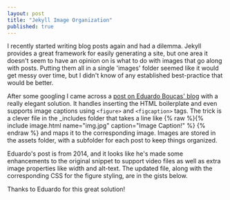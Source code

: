 ```yaml
---
layout: post
title: "Jekyll Image Organization"
published: true
---
```


I recently started writing blog posts again and had a dilemma. Jekyll provides a great framework for easily generating a site, but one area it doesn't seem to have an opinion on is what to do with images that go along with posts. Putting them all in a single 'images' folder seemed like it would get messy over time, but I didn't know of any established best-practice that would be better.

After some googling I came across a [post on Eduardo Bouças' blog](https://eduardoboucas.com/blog/2014/12/07/including-and-managing-images-in-jekyll.html) with a really elegant solution. <!--more-->It handles inserting the HTML boilerplate and even supports image captions using `<figure>` and `<figcaption>` tags. The trick is a clever file in the _includes folder that takes a line like {% raw %}{% include image.html name="img.jpg" caption="Image Caption!" %} {% endraw %} and maps it to the corresponding image. Images are stored in the assets folder, with a subfolder for each post to keep things organized.

Eduardo's post is from 2014, and it looks like he's made some enhancements to the original snippet to support video files as well as extra image properties like width and alt-text. The updated file, along with the corresponding CSS for the figure styling, are in the gists below.

Thanks to Eduardo for this great solution!

<script src="https://gist.github.com/ccostes/26a7e1ae77d065cc91ec98ece7178efb.js"></script>

<script src="https://gist.github.com/ccostes/9ab7864429442ae4377517c7dbd251a8.js"></script>